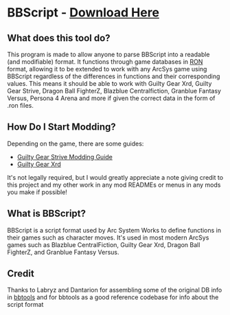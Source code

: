 # BBScript - [Download Here](https://github.com/super-continent/bbscript/releases)

## What does this tool do?
This program is made to allow anyone to parse BBScript into a readable (and modifiable) format. It functions through game databases in [RON](https://github.com/ron-rs/ron) format, allowing it to be extended to work with any ArcSys game using BBScript regardless of the differences in functions and their corresponding values. This means it should be able to work with Guilty Gear Xrd, Guilty Gear Strive, Dragon Ball FighterZ, Blazblue Centralfiction, Granblue Fantasy Versus, Persona 4 Arena and more if given the correct data in the form of .ron files.

## How Do I Start Modding?
Depending on the game, there are some guides:
- [Guilty Gear Strive Modding Guide](https://pangaea.neocities.org/post/guilty-gear-strive-modding/)
- [Guilty Gear Xrd](https://github.com/super-continent/bbscript/wiki/Guilty-Gear-Xrd-Modding-Guide)

It's not legally required, but I would greatly appreciate a note giving credit to this project and my other work in any mod READMEs or menus in any mods you make if possible!

## What is BBScript?
BBScript is a script format used by Arc System Works to define functions in their games such as character moves. It's used in most modern ArcSys games such as Blazblue CentralFiction, Guilty Gear Xrd, Dragon Ball FighterZ, and Granblue Fantasy Versus.

## Credit
Thanks to Labryz and Dantarion for assembling some of the original DB info in [bbtools](https://github.com/dantarion/bbtools) and for bbtools as a good reference codebase for info about the script format 
